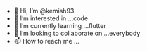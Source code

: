 - 👋 Hi, I’m @kemish93
- 👀 I’m interested in ...code 
- 🌱 I’m currently learning ...flutter
- 💞️ I’m looking to collaborate on ...everybody
- 📫 How to reach me ...

<!---
kemish93/kemish93 is a ✨ special ✨ repository because its `README.md` (this file) appears on your GitHub profile.
You can click the Preview link to take a look at your changes.
--->
